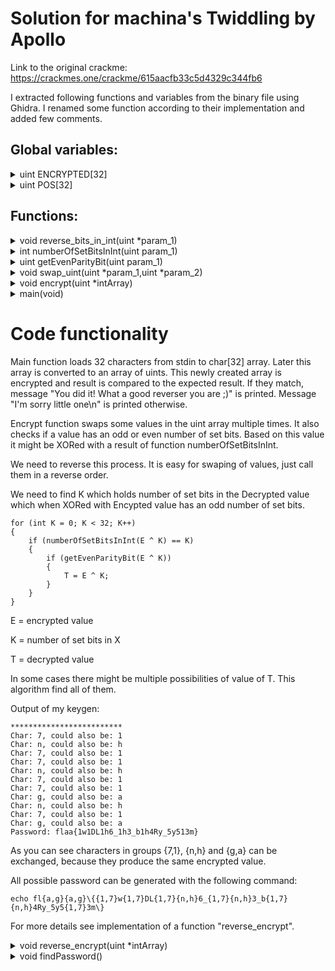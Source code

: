 
# Solution for machina's Twiddling by Apollo

Link to the original crackme: https://crackmes.one/crackme/615aacfb33c5d4329c344fb6

I extracted following functions and variables from the binary file using Ghidra. I renamed some function according to their implementation and added few comments.

## Global variables:
<details>
    <summary>uint ENCRYPTED[32]</summary>

    // Expected result
    uint ENCRYPTED[32] = {
    0x32, 0x33, 0x68, 0x6B, 
    0x5F, 0x5F, 0x35, 0x37, 
    0x6C, 0x32, 0x5F, 0x62, 
    0x77, 0x6B, 0x44, 0x32, 
    0x32, 0x32, 0x33, 0x32, 
    0x66, 0x6B, 0x7B, 0x51, 
    0x7C, 0x61, 0x35, 0x7D, 
    0x4F, 0x7C, 0x62, 0x36, 
    };
</details>

<details>
  <summary>uint POS[32]</summary> 

    uint POS[32] = 
    {
    0x12, 0x1A, 0x0C, 0x1D,
    0x06, 0x19, 0x1F, 0x1B,
    0x1E, 0x0B, 0x10, 0x03,
    0x0E, 0x02, 0x01, 0x08,
    0x07, 0x0F, 0x16, 0x15,
    0x04, 0x13, 0x17, 0x18,
    0x11, 0x09, 0x05, 0x1C,
    0x0D, 0x0A, 0x00, 0x14,
    };
</details>

## Functions:
<details>
<summary>void reverse_bits_in_int(uint *param_1)</summary>
This function reverses order of bits in an unsigned int variable. But it seems that its output is not used in the code at all.

    void reverse_bits_in_int(uint *param_1)
    {
        uint local_c;
        
        local_c = 0;
        while (*param_1 != 0) {
            local_c = local_c << 1 | *param_1 & 1;
            *param_1 = (uint)*param_1 >> 1;
        }
        *param_1 = local_c;
        return;
    }
</details>

<details>
  <summary>int numberOfSetBitsInInt(uint param_1)</summary>
  Returns a number of set bits from and unsigned int

    // Number of Set bits in uint
    int numberOfSetBitsInInt(uint param_1)
    {
        unsigned int i;
        int local_c;
        local_c = 0;
        for (i = param_1; i != 0; i = i >> 1) {
            local_c = local_c + (i & 1);
        }
        return local_c;
    }
</details>

<details>
  <summary>uint getEvenParityBit(uint param_1)</summary>
Calculate even parity bit. This means that number of set bits (ones) in the input value plus this bit is even number.

    uint getEvenParityBit(uint param_1)
    {
        uint local_7c;
        uint local_6c;
        local_6c = 0;
        for (local_7c = param_1; local_7c != 0; local_7c = local_7c & local_7c - 1) {
            local_6c = local_6c ^ 1;
        }
        return local_6c;
    }

</details>

<details>
  <summary>void swap_uint(uint *param_1,uint *param_2)</summary>
Swap to uint numbers provided as pointers to uint.

    void swap_uint(uint *param_1,uint *param_2)
    {
        *param_1 = *param_1 ^ *param_2;
        *param_2 = *param_2 ^ *param_1;
        *param_1 = *param_1 ^ *param_2;
        return;
    }

</details>

<details>
  <summary>void encrypt(uint *intArray)</summary>
Encrypt provided array

    void encrypt(uint *intArray)
    {
        uint uVar1;
        int i;
        int j;
        uint local_c;

        for (i = 0; i < 4; i = i + 1) {
            swap_uint(intArray + POS[i * 8 + 2],intArray + POS[i * 8 + 7]);
            swap_uint(intArray + POS[i * 8 + 4],intArray + POS[i * 8 + 2]);
            swap_uint(intArray + POS[i << 3],intArray + POS[i * 8 + 3]);
            for (j = 0; j < 8; j = j + 1) {
            local_c = intArray[POS[j + i * 8]];
            uVar1 = getEvenParityBit(local_c);
            if (uVar1 == 0) {
                reverse_bits_in_int(intArray + POS[j + i * 8]);
            }
            else {
                uVar1 = numberOfSetBitsInInt(local_c);
                local_c = local_c ^ uVar1;
            }
            intArray[POS[j + i * 8]] = local_c;
            }
            swap_uint(intArray + POS[i * 8 + 1],intArray + POS[i * 8 + 3]);
            swap_uint(intArray + POS[i * 8 + 7],intArray + POS[i * 8 + 6]);
            swap_uint(intArray + POS[i * 8 + 5],intArray + POS[i * 8 + 1]);
        }
        return;
    }

</details>

<details>
  <summary>main(void)</summary>
Simplified version of main function. Loads 32 characters from stdin to char[32] array. Later this array is converted to an array of uints. This newly created array is encrypted and result is compared to the expected result. If they match, message "You did it! What a good reverser you are ;)" is printed. Message "I\'m sorry little one\n" is printed otherwise.

    undefined8 main(void)
    {
    size_t sVar1;
    int i;
    int length;
    uint inputAsIntArray [32];
    char inputAsCharArray [40];
    
    puts("Enter flag (e.g. flag{3x4mpl3_fl4g})");
    fgets(inputAsCharArray,0x21,stdin);
    convert_char_array_to_int_array(inputAsCharArray,inputAsIntArray);
    length = 0;
    sVar1 = strlen(inputAsCharArray);
    if (sVar1 == 0x20) {
        encrypt(inputAsIntArray);
        for (i = 0; i < 0x20; i = i + 1) {
        if (ENCRYPTED[i] == inputAsIntArray[i]) {
            length = length + 1;
        }
        }
    }
    if (length == 0x20) {
        printf("You did it! What a good reverser you are ;)\n");
    }
    else {
        printf("I\'m sorry little one\n");
    }
    return 0;
    }

</details>

# Code functionality
Main function loads 32 characters from stdin to char[32] array. Later this array is converted to an array of uints. This newly created array is encrypted and result is compared to the expected result. If they match, message "You did it! What a good reverser you are ;)" is printed. Message "I\'m sorry little one\n" is printed otherwise.

Encrypt function swaps some values in the uint array multiple times. It also checks if a value has an odd or even number of set bits. Based on this value it might be XORed with a result of function numberOfSetBitsInInt.

We need to reverse this process. It is easy for swaping of values, just call them in a reverse order.

We need to find K which holds number of set bits in the Decrypted value which when XORed with Encypted value has an odd number of set bits.

    for (int K = 0; K < 32; K++)
    {
        if (numberOfSetBitsInInt(E ^ K) == K)
        {
            if (getEvenParityBit(E ^ K))
            {
                T = E ^ K;
            }
        }
    }

E = encrypted value 

K = number of set bits in X

T = decrypted value

In some cases there might be multiple possibilities of value of T. This algorithm find all of them.

Output of my keygen:

    *************************
    Char: 7, could also be: 1
    Char: n, could also be: h
    Char: 7, could also be: 1
    Char: 7, could also be: 1
    Char: n, could also be: h
    Char: 7, could also be: 1
    Char: 7, could also be: 1
    Char: g, could also be: a
    Char: n, could also be: h
    Char: 7, could also be: 1
    Char: g, could also be: a
    Password: flaa{1w1DL1h6_1h3_b1h4Ry_5y513m}

As you can see characters in groups {7,1}, {n,h} and {g,a} can be exchanged, because they produce the same encrypted value.

All possible password can be generated with the following command:

    echo fl{a,g}{a,g}\{{1,7}w{1,7}DL{1,7}{n,h}6_{1,7}{n,h}3_b{1,7}{n,h}4Ry_5y5{1,7}3m\}

For more details see implementation of a function "reverse_encrypt".

<details>
  <summary>void reverse_encrypt(uint *intArray)</summary>

    void reverse_encrypt(uint *intArray)
    {
        uint uVar1;
        int i;
        int j;
        uint local_c;

        set_intArray(intArray);

        for (i = 3; i >= 0; i--) {
            swap_uint(intArray + POS[i * 8 + 5],intArray + POS[i * 8 + 1]);
            swap_uint(intArray + POS[i * 8 + 7],intArray + POS[i * 8 + 6]);
            swap_uint(intArray + POS[i * 8 + 1],intArray + POS[i * 8 + 3]);

            //********** MAGIC
            for (j = 0; j < 8; j = j + 1)
            {
                uint tmp = intArray[POS[j + i * 8]];

                int bFound = 0;
                for (int k = 0; k < 32; k++)
                {
                    int tmp2 = tmp ^ k;
                    if (numberOfSetBitsInInt(tmp2) == k)
                    {
                        if (getEvenParityBit(tmp2))
                        {
                            if (bFound)
                            {
                                // Solution already found
                                printf("Char: %c, could also be: %c\n", (char)tmp2, (char)intArray[POS[j + i * 8]]);
                            }
                            else
                            {
                                intArray[POS[j + i * 8]] = tmp2;
                                bFound = 1;
                                // break;
                            }
                        }
                    }
                }
                if (!bFound)
                {
                    intArray[POS[j + i * 8]] = tmp;
                }
            }
            // ************** MAGIC end

            swap_uint(intArray + POS[i << 3],intArray + POS[i * 8 + 3]);
            swap_uint(intArray + POS[i * 8 + 4],intArray + POS[i * 8 + 2]);
            swap_uint(intArray + POS[i * 8 + 2],intArray + POS[i * 8 + 7]);
        }
        return;
    }
</details>

<details>
  <summary>void findPassword()</summary>

    void findPassword()
    {
        reverse_encrypt(ENCRYPTED);
        printf("Password:");
        printArray(ENCRYPTED);
        printArrayAsString(ENCRYPTED);
    }

</details>